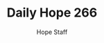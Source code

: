 ---
image: /assets/img/daily-hope-default-artwork.png
title: Daily Hope 266
number: 266
categories:
  - Daily Hope
author: Hope Staff
notes: Daily Hope 266
embed: >-
  EMBED_GOES_HERE
---